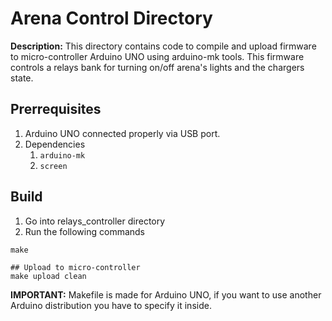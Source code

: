 # Arena Control Directory

**Description:** This directory contains code to compile and upload firmware to micro-controller Arduino UNO using arduino-mk tools. This firmware controls a relays bank for turning on/off arena's lights and the chargers state.

## Prerrequisites

1. Arduino UNO connected properly via USB port.
2. Dependencies
    1. `arduino-mk`
    2. `screen`

## Build
1. Go into relays_controller directory
2. Run the following commands
```
make

## Upload to micro-controller
make upload clean

```
**IMPORTANT:** Makefile is made for Arduino UNO, if you want to use another Arduino distribution you have to specify it inside.
